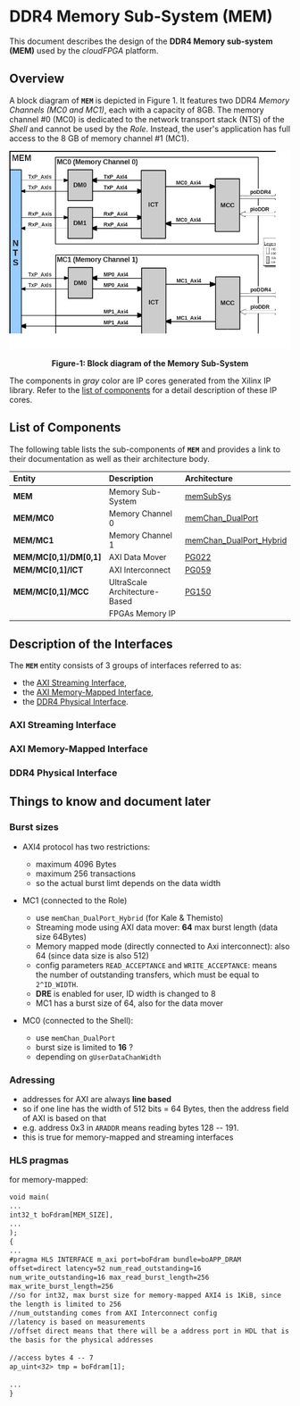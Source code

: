 # DDR4 Memory Sub-System (MEM)
This document describes the design of the **DDR4 Memory sub-system (MEM)** used by the _cloudFPGA_ platform.

## Overview
A block diagram of **`MEM`** is depicted in Figure 1.  It features two DDR4 _Memory Channels (MC0 and MC1)_, each with a capacity of 8GB. The memory channel #0 (MC0) is dedicated to the network transport stack (NTS) of the _Shell_ and cannot be used by the _Role_. Instead, the user's application has full access to the 8 GB of memory channel #1 (MC1).

![Block diagram of MEM](./images/Fig-MEM-Structure.png)
<p align="center"><b>Figure-1: Block diagram of the Memory Sub-System</b></p>

The components in _gray_ color are IP cores generated from the Xilinx IP library. Refer to the [list of components](#list-of-components) for a detail description of these IP cores.   

## List of Components
The following table lists the sub-components of **`MEM`** and provides a link to their documentation as well as their architecture body.  

| Entity                  | Description                   | Architecture
|:------------------------|:------------------------------|:--------------
| **MEM**                 | Memory Sub-System             | [memSubSys](../../SRA/LIB/SHELL/LIB/hdl/mem/memSubSys.v) 
| **MEM/MC0**             | Memory Channel 0              | [memChan_DualPort](../../SRA/LIB/SHELL/LIB/hdl/mem/memChan_DualPort.v)
| **MEM/MC1**             | Memory Channel 1              | [memChan_DualPort_Hybrid](../../SRA/LIB/SHELL/LIB/hdl/mem/memChan_DualPort_Hybrid.v) 
| **MEM/MC[0,1]/DM[0,1]** | AXI Data Mover                | [PG022](https://www.xilinx.com/support/documentation/ip_documentation/axi_datamover/v5_1/pg022_axi_datamover.pdf)
| **MEM/MC[0,1]/ICT**     | AXI Interconnect              | [PG059](https://www.xilinx.com/support/documentation/ip_documentation/axi_interconnect/v2_1/pg059-axi-interconnect.pdf)
| **MEM/MC[0,1]/MCC**     | UltraScale Architecture-Based | [PG150](https://www.xilinx.com/support/documentation/ip_documentation/ultrascale_memory_ip/v1_4/pg150-ultrascale-memory-ip.pdf)
|                         | FPGAs Memory IP               | 

## Description of the Interfaces
The **`MEM`** entity consists of 3 groups of interfaces referred to as:
 * the [AXI Streaming Interface](#axi-streaming-interface), 
 * the [AXI Memory-Mapped Interface](#axi-memory-mapped-interface),
 * the [DDR4 Physical Interface](#ddr4-physical-interface).

### AXI Streaming Interface

### AXI Memory-Mapped Interface

### DDR4 Physical Interface









## Things to know and document later

### Burst sizes

- AXI4 protocol has two restrictions:
  - maximum 4096 Bytes
  - maximum 256 transactions
  - so the actual burst limt depends on the data width

- MC1 (connected to the Role)
  - use `memChan_DualPort_Hybrid` (for Kale & Themisto)
  - Streaming mode using AXI data mover: **64** max burst length (data size 64Bytes)
  - Memory mapped mode (directly connected to Axi interconnect): also 64 (since data size is also 512)
  - config parameters `READ_ACCEPTANCE` and `WRITE_ACCEPTANCE`: means the number of outstanding transfers, which must be equal to `2^ID_WIDTH`. 
  - **DRE** is enabled for user, ID width is changed to 8
  - MC1 has a burst size of 64, also for the data mover

- MC0 (connected to the Shell):
  - use `memChan_DualPort`
  - burst size is limited to **16** ?
  - depending on `gUserDataChanWidth`

### Adressing

- addresses for AXI are always **line based**
- so if one line has the width of 512 bits = 64 Bytes, then the address field of AXI is based on that
- e.g. address 0x3 in `ARADDR` means reading bytes 128 -- 191. 
- this is true for memory-mapped and streaming interfaces

### HLS pragmas

for memory-mapped:
```
void main(
...
int32_t boFdram[MEM_SIZE],
...
);
{
...
#pragma HLS INTERFACE m_axi port=boFdram bundle=boAPP_DRAM offset=direct latency=52 num_read_outstanding=16 num_write_outstanding=16 max_read_burst_length=256 max_write_burst_length=256
//so for int32, max burst size for memory-mapped AXI4 is 1KiB, since the length is limited to 256
//num_outstanding comes from AXI Interconnect config
//latency is based on measurements
//offset direct means that there will be a address port in HDL that is the basis for the physical addresses

//access bytes 4 -- 7
ap_uint<32> tmp = boFdram[1];

...
}

```




